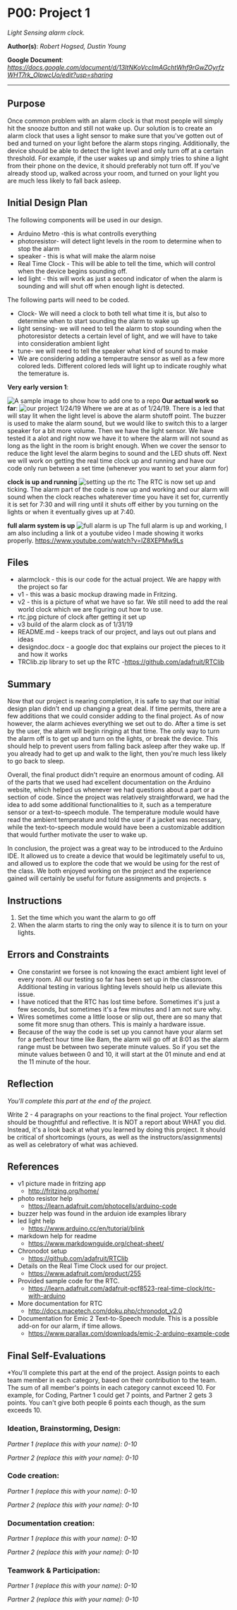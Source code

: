 # P00: Project 1
*Light Sensing alarm clock.*

**Author(s)**: *Robert Hogsed, Dustin Young*

**Google Document**: *https://docs.google.com/document/d/13ItNKoVccImAGchtWhf9rGwZOyrfzWHT7rk_OlpwcUo/edit?usp=sharing*

---
## Purpose


Once common problem with an alarm clock is that most people will simply hit the snooze button and still not wake up. Our solution is to create an alarm clock that uses a light sensor to make sure that you've gotten out of bed and turned on your light before the alarm stops ringing. Additionally, the device should be able to detect the light level and only turn off at a certain threshold. For example, if the user wakes up and simply tries to shine a light from their phone on the device, it should preferably not turn off. If you've already stood up, walked across your room, and turned on your light you are much less likely to fall back asleep.

## Initial Design Plan

The following components will be used in our design.


- Arduino Metro -this is what controlls everything
- photoresistor- will detect light levels in the room to determine when to stop the alarm
- speaker - this is what will make the alarm noise
- Real Time Clock - This will be able to tell the time, which will control when the device begins sounding off.
- led light - this will work as just a second indicator of when the alarm is sounding and will shut off when enough light is detected.

The following parts will need to be coded.

- Clock- We will need a clock to both tell what time it is, but also to determine when to start sounding the alarm to wake up
- light sensing- we will need to tell the alarm to stop sounding when the photoresistor detects a certain level of light, and we will have to take into consideration ambient light
- tune- we will need to tell the speaker what kind of sound to make
- We are considering adding a temperautre sensor as well as a few more colored leds. Different colored leds will light up to indicate roughly what the temerature is.

**Very early version 1**:

![A sample image to show how to add one to a repo](images/v1.jpg "Very basic outline of what it would include")
**Our actual work so far**:
![](images/v2.jpg "our project 1/24/19")
Where we are at as of 1/24/19. There is a led that will stay lit when the light level is above the alarm shutoff point. The buzzer is used to make the alarm sound, but we would like to switch this to a larger speaker for a bit more volume. Then we have the light sensor. We have tested it a alot and right now we have it to where the alarm will not sound as long as the light in the room is bright enough. When we cover the sensor to reduce the light level the alarm begins to sound and the LED shuts off. Next we will work on getting the real time clock up and running and have our code only run between a set time (whenever you want to set your alarm for)

**clock is up and running**
![](images/rtc.jpg "setting up the rtc")
The RTC is now set up and ticking. The alarm part of the code is now up and working and our alarm will sound when the clock reaches whaterever time you have it set for, currently it is set for 7:30 and will ring until it shuts off either by you turning on the lights or when it eventually gives up at 7:40.

**full alarm system is up**
![](images/v3.jpg "full alarm is up")
The full alarm is up and working, I am also including a link ot a youtube video I made showing it works properly. https://www.youtube.com/watch?v=IZ8XEPMw9Ls



## Files
- alarmclock - this is our code for the actual project. We are happy with the project so far
- v1 - this was a basic mockup drawing made in Fritzing.
- v2 - this is a picture of what we have so far. We still need to add the real world clock which we are figuring out how to use.
- rtc.jpg picture of clock after getting it set up
- v3 build of the alarm clock as of 1/31/19
- README.md - keeps track of our project, and lays out out plans and ideas
- designdoc.docx - a google doc that explains our project the pieces to it and how it works
- TRClib.zip library to set up the RTC    -https://github.com/adafruit/RTClib

## Summary

Now that our project is nearing completion, it is safe to say that our initial design plan didn't end up changing a great deal. If time permits, there are a few additions that we could consider adding to the final project. As of now however, the alarm achieves everything we set out to do. After a time is set by the user, the alarm will begin ringing at that time. The only way to turn the alarm off is to get up and turn on the lights, or break the device. This should help to prevent users from falling back asleep after they wake up. If you already had to get up and walk to the light, then you're much less likely to go back to sleep.

Overall, the final product didn't require an enormous amount of coding. All of the parts that we used had excellent documentation on the Arduino website, which helped us whenever we had questions about a part or a section of code. Since the project was relatively straightforward, we had the idea to add some additional functionalities to it, such as a temperature sensor or a text-to-speech module. The temperature module would have read the ambient temperature and told the user if a jacket was necessary, while the text-to-speech module would have been a customizable addition that would further motivate the user to wake up.

In conclusion, the project was a great way to be introduced to the Arduino IDE. It allowed us to create a device that would be legitimately useful to us, and allowed us to explore the code that we would be using for the rest of the class. We both enjoyed working on the project and the experience gained will certainly be useful for future assignments and projects. s


## Instructions
1. Set the time which you want the alarm to go off
2. When the alarm starts to ring the only way to silence it is to turn on your lights.

## Errors and Constraints
- One constarint we forsee is not knowing the exact ambient light level of every room. All our testing so far has been set up in the classroom. Additional testing in various lighting levels should help us alleviate this issue.
- I have noticed that the RTC has lost time before. Sometimes it's just a few seconds, but sometimes it's a few minutes and I am not sure why.
- Wires sometimes come a little loose or slip out, there are so many that some fit more snug than others. This is mainly a hardware issue.
- Because of the way the code is set up you cannot have your alarm set for a perfect hour time like 8am, the alarm will go off at 8:01 as the alarm range must be between two seperate minute values. So if you set the minute values between 0 and 10, it will start at the 01 minute and end at the 11 minute of the hour.


## Reflection
*You'll complete this part at the end of the project.*

Write 2 - 4 paragraphs on your reactions to the final project.
Your reflection should be thoughtful and reflective.
It is NOT a report about WHAT you did.
Instead, it's a look back at what you learned by doing this project.
It should be critical of shortcomings (yours, as well as the instructors/assignments)
as well as celebratory of what was achieved.

## References
- v1 picture made in fritzing app
  - http://fritzing.org/home/
- photo resistor help
  - https://learn.adafruit.com/photocells/arduino-code
- buzzer help was found in the arduion ide examples library
- led light help
  - https://www.arduino.cc/en/tutorial/blink
- markdown help for readme
  - https://www.markdownguide.org/cheat-sheet/
- Chronodot setup
  - https://github.com/adafruit/RTClib
- Details on the Real Time Clock used for our project.
  - https://www.adafruit.com/product/255
- Provided sample code for the RTC.
  - https://learn.adafruit.com/adafruit-pcf8523-real-time-clock/rtc-with-arduino
- More documentation for RTC
  - http://docs.macetech.com/doku.php/chronodot_v2.0
- Documentation for Emic 2 Text-to-Speech module. This is a possible add-on for our alarm, if time allows.
  - https://www.parallax.com/downloads/emic-2-arduino-example-code

## Final Self-Evaluations
*You'll complete this part at the end of the project.
Assign points to each team member in each category, based on their contribution to the team.
The sum of all member's points in each category cannot exceed 10.
For example, for Coding, Partner 1 could get 7 points, and Partner 2 gets 3 points.
You can't give both people 6 points each though, as the sum exceeds 10.

### Ideation, Brainstorming, Design:

*Partner 1 (replace this with your name): 0-10*

*Partner 2 (replace this with your name): 0-10*

### Code creation:

*Partner 1 (replace this with your name): 0-10*

*Partner 2 (replace this with your name): 0-10*

### Documentation creation:

*Partner 1 (replace this with your name): 0-10*

*Partner 2 (replace this with your name): 0-10*

### Teamwork & Participation:

*Partner 1 (replace this with your name): 0-10*

*Partner 2 (replace this with your name): 0-10*
